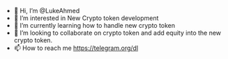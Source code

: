 - 👋 Hi, I’m @LukeAhmed
- 👀 I’m interested in New Crypto token development
- 🌱 I’m currently learning how to handle new crypto token
- 💞️ I’m looking to collaborate on crypto token and add equity into the new crypto token.
- 📫 How to reach me https://telegram.org/dl
<!---
LukeAhmed/LukeAhmed is a ✨ special ✨ repository because its `README.md` (this file) appears on your GitHub profile.
You can click the Preview link to take a look at your changes.
--->
